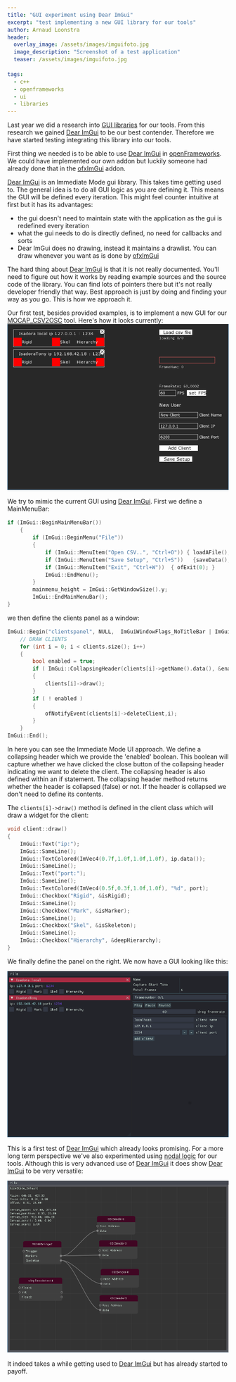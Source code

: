 ```yaml
---
title: "GUI experiment using Dear ImGui"
excerpt: "test implementing a new GUI library for our tools"
author: Arnaud Loonstra
header:
  overlay_image: /assets/images/imguifoto.jpg
  image_description: "Screenshot of a test application"
  teaser: /assets/images/imguifoto.jpg

tags: 
  - c++
  - openframeworks
  - ui
  - libraries
---
```


Last year we did a research into [GUI libraries](https://octo.hku.nl/octo/repository/getfile?id=J3pAKYfmdKE) for our tools. From this research we gained [Dear ImGui](https://github.com/ocornut/imgui/) to be our best contender. Therefore we have started testing integrating this library into our tools.

First thing we needed is to be able to use [Dear ImGui](https://github.com/ocornut/imgui/) in [openFrameworks](http://www.openframeworks.cc). We could have implemented our own addon but luckily someone had already done that in the [ofxImGui](https://github.com/jvcleave/ofxImGui) addon.

[Dear ImGui](https://github.com/ocornut/imgui/) is an Immediate Mode gui library. This takes time getting used to. The general idea is to do all GUI logic as you are defining it. This means the GUI will be defined every iteration. This might feel counter intuitive at first but it has its advantages:

* the gui doesn't need to maintain state with the application as the gui is redefined every iteration
* what the gui needs to do is directly defined, no need for callbacks and sorts
* Dear ImGui does no drawing, instead it maintains a drawlist. You can draw whenever you want as is done by [ofxImGui](https://github.com/jvcleave/ofxImGui)

The hard thing about [Dear ImGui](https://github.com/ocornut/imgui/) is that it is not really documented. You'll need to figure out how it works by reading example sources and the source code of the library. You can find lots of pointers there but it's not really developer friendly that way. Best approach is just by doing and finding your way as you go. This is how we approach it.

Our first test,  besides provided examples, is to implement a new GUI for our [MOCAP_CSV2OSC](https://github.com/hku-ect/MOCAP_CSV2OSC) tool. Here's how it looks currently:
![Current GUI](../assets/images/csv2osc_gui.png)

We try to mimic the current GUI using [Dear ImGui](https://github.com/ocornut/imgui/). First we define a MainMenuBar:

```cpp
if (ImGui::BeginMainMenuBar())
    {
        if (ImGui::BeginMenu("File"))
        {
            if (ImGui::MenuItem("Open CSV..", "Ctrl+O")) { loadAFile(); }
            if (ImGui::MenuItem("Save Setup", "Ctrl+S"))   {saveData(); }
            if (ImGui::MenuItem("Exit", "Ctrl+W"))  { ofExit(0); }
            ImGui::EndMenu();
        }
        mainmenu_height = ImGui::GetWindowSize().y;
        ImGui::EndMainMenuBar();
}
```

we then define the clients panel as a window:

```cpp
ImGui::Begin("clientspanel", NULL,  ImGuiWindowFlags_NoTitleBar | ImGuiWindowFlags_NoMove | ImGuiWindowFlags_HorizontalScrollbar | ImGuiWindowFlags_NoBringToFrontOnFocus);
    // DRAW CLIENTS
    for (int i = 0; i < clients.size(); i++)
    {
        bool enabled = true;
        if ( ImGui::CollapsingHeader(clients[i]->getName().data(), &enabled, ImGuiTreeNodeFlags_DefaultOpen) )
        {
            clients[i]->draw();
        }
        if ( ! enabled )
        {
            ofNotifyEvent(clients[i]->deleteClient,i);
        }
    }
ImGui::End();
```
In here you can see the Immediate Mode UI approach. We define a collapsing header which we provide the 'enabled' boolean. This boolean will capture whether we have clicked the close button of the collapsing header indicating we want to delete the client. The collapsing header is also defined within an if statement. The collapsing header method returns whether the header is collapsed (false) or not. If the header is collapsed we don't need to define its contents.

The `clients[i]->draw()` method is defined in the client class which will draw a widget for the client:
```cpp
void client::draw()
{
    ImGui::Text("ip:");
    ImGui::SameLine();
    ImGui::TextColored(ImVec4(0.7f,1.0f,1.0f,1.0f), ip.data());
    ImGui::SameLine();
    ImGui::Text("port:");
    ImGui::SameLine();
    ImGui::TextColored(ImVec4(0.5f,0.3f,1.0f,1.0f), "%d", port);
    ImGui::Checkbox("Rigid", &isRigid);
    ImGui::SameLine();
    ImGui::Checkbox("Mark", &isMarker);
    ImGui::SameLine();
    ImGui::Checkbox("Skel", &isSkeleton);
    ImGui::SameLine();
    ImGui::Checkbox("Hierarchy", &deepHierarchy);
}
```

We finally define the panel on the right. We now have a GUI looking like this:

![New GUI using Dear Imgui](../assets/images/csv2osc_imgui.png)

This is a first test of [Dear ImGui](https://github.com/ocornut/imgui/) which already looks promising. For a more long term perspective we've also experimented using [nodal logic](https://github.com/sphaero/ofNodeEditor) for our tools. Although this is very advanced use of [Dear ImGui](https://github.com/ocornut/imgui/) it does show [Dear ImGui](https://github.com/ocornut/imgui/) to be very versatile:

![Node Editor test using Dear Imgui](../assets/images/nodeeditor.png)

It indeed takes a while getting used to [Dear ImGui](https://github.com/ocornut/imgui/) but has already started to payoff.
